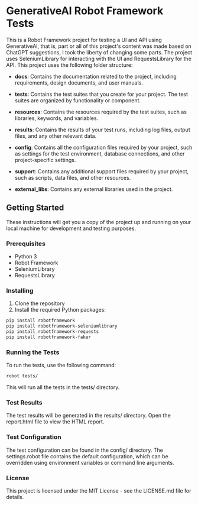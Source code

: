 # GenerativeAI Robot Framework Tests

This is a Robot Framework project for testing a UI and API using GenerativeAI, that is, part or all of this project's content was made based on ChatGPT suggestions, I took the liberty of changing some parts. The project uses SeleniumLibrary for interacting with the UI and RequestsLibrary for the API. This project uses the following folder structure:

- **docs**: Contains the documentation related to the project, including requirements, design documents, and user manuals.

- **tests**: Contains the test suites that you create for your project. The test suites are organized by functionality or component.

- **resources**: Contains the resources required by the test suites, such as libraries, keywords, and variables.

- **results**: Contains the results of your test runs, including log files, output files, and any other relevant data.

- **config**: Contains all the configuration files required by your project, such as settings for the test environment, database connections, and other project-specific settings.

- **support**: Contains any additional support files required by your project, such as scripts, data files, and other resources.

- **external_libs**: Contains any external libraries used in the project.

## Getting Started

These instructions will get you a copy of the project up and running on your local machine for development and testing purposes.

### Prerequisites

- Python 3
- Robot Framework
- SeleniumLibrary
- RequestsLibrary

### Installing

1. Clone the repository
2. Install the required Python packages:

```sh
pip install robotframework
pip install robotframework-seleniumlibrary
pip install robotframework-requests
pip install robotframework-faker
```

### Running the Tests

To run the tests, use the following command:

```sh
robot tests/
```

This will run all the tests in the tests/ directory.

### Test Results

The test results will be generated in the results/ directory. Open the report.html file to view the HTML report.

### Test Configuration

The test configuration can be found in the config/ directory. The settings.robot file contains the default configuration, which can be overridden using environment variables or command line arguments.

### License

This project is licensed under the MIT License - see the LICENSE.md file for details.